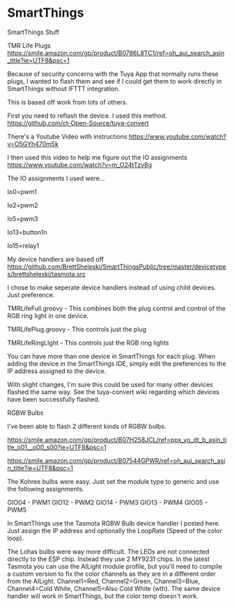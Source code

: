 # SmartThings
SmartThings Stuff

TMR Life Plugs
https://smile.amazon.com/gp/product/B0786L8TC1/ref=oh_aui_search_asin_title?ie=UTF8&psc=1

Because of security concerns with the Tuya App that normally runs these plugs, I wanted to flash them and see if I could get them to work directly in SmartThings without IFTTT integration.

This is based off work from lots of others.  

First you need to reflash the device.  I used this method.
https://github.com/ct-Open-Source/tuya-convert

There's a Youtube Video with instructions
https://www.youtube.com/watch?v=O5GYh470m5k

I then used this video to help me figure out the IO assignments
https://www.youtube.com/watch?v=m_O24tTzv8g

The IO assignments I used were...

Io0=pwm1

Io2=pwm2

Io5=pwm3

Io13=button1n

Io15=relay1

My device handlers are based off
https://github.com/BrettSheleski/SmartThingsPublic/tree/master/devicetypes/brettsheleski/tasmota.src

I chose to make seperate device handlers instead of using child devices.  Just preference.

TMRLifeFull.groovy - This combines both the plug control and control of the RGB ring light in one device.

TMRLifePlug.groovy - This controls just the plug

TMRLifeRingLIght - This controls just the RGB ring lights

You can have more than one device in SmartThings for each plug.  When adding the device in the SmartThings IDE, simply edit the preferences to the IP address assigned to the device.

With slight changes, I'm sure this could be used for many other devices flashed the same way.  See the tuya-convert wiki regarding which devices have been successfully flashed.


RGBW Bulbs

I've been able to flash 2 different kinds of RGBW bulbs.

https://smile.amazon.com/gp/product/B07H258JCL/ref=ppx_yo_dt_b_asin_title_o01__o00_s00?ie=UTF8&psc=1

https://smile.amazon.com/gp/product/B07544GPWR/ref=oh_aui_search_asin_title?ie=UTF8&psc=1

The Kohree bulbs were easy.  Just set the module type to generic and use the following assignments.

GIO04 - PWM1
GIO12 - PWM2
GIO14 - PWM3
GIO13 - PWM4
GIO05 - PWM5

In SmartThings use the Tasmota RGBW Bulb device handler I posted here.  Just assign the IP address and optionally the LoopRate (Speed of the color loop).

The Lohas bulbs were way more difficult.  The LEDs are not connected directly to the ESP chip.  Instead they use 2 MY9231 chips.  In the latest Tasmota you can use the AILight module profile, but you'll need to compile a custom version to fix the color channels as they are in a different order from the AILight.  Channel1=Red, Channel2=Green, Channel3=Blue, Channel4=Cold White, Channel5=Also Cold White (wth).  The same device handler will work in SmartThings, but the color temp doesn't work.
